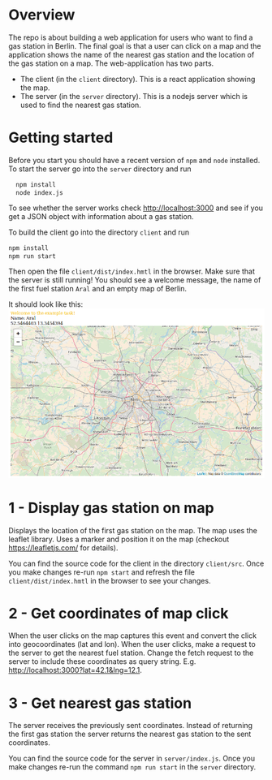 # Overview
The repo is about building a web application for users who want to find a gas
station in Berlin. The final goal is that a user can click on a map and the
application shows the name of the nearest gas station and the location of the
gas station on a map. The web-application has two parts.
 - The client (in the `client` directory). This is a react application showing the map.
 - The server (in the `server` directory). This is a nodejs server which is used to find the
   nearest gas station.

# Getting started
Before you start you should have a recent version of `npm` and `node`
installed.
To start the server go into the `server` directory and run
```
  npm install
  node index.js
```
To see whether the server works check <http://localhost:3000> and see if you get a JSON object
with information about a gas station.

To build the client go into the directory `client` and run
```
npm install
npm run start
```
Then open the file `client/dist/index.hmtl` in the browser. Make sure that the
server is still running! You should see a welcome message, the name of the
first fuel station `Aral` and an empty map of Berlin.

It should look like this: ![Screenshot](./screenshot.png)

# 1 - Display gas station on map
Displays the location of the first gas station on the map. The
map uses the leaflet library.  Uses a marker and position it on the map
(checkout https://leafletjs.com/ for details).

You can find the source code for the client in the directory `client/src`. Once
you make changes re-run `npm start` and refresh the file
`client/dist/index.hmtl` in the browser to see your changes.

# 2 - Get coordinates of map click
When the user clicks on the map captures this event and convert the click into
geocoordinates (lat and lon). When the user clicks, make a request to the
server to get the nearest fuel station. Change the fetch request to the server
to include these coordinates as query string. E.g.
<http://localhost:3000?lat=42.1&lng=12.1>.

# 3 - Get nearest gas station
The server receives the previously sent coordinates.
Instead of returning the first gas station the server returns the nearest
gas station to the sent coordinates.

You can find the source code for the server in `server/index.js`. Once you make
changes re-run the command `npm run start` in the `server` directory.

